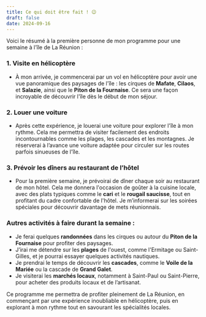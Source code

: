 ```yaml
---
title: Ce qui doit être fait ! 😉
draft: false
date: 2024-09-16
---
```

Voici le résumé à la première personne de mon programme pour une semaine à l'île de La Réunion :

### 1. **Visite en hélicoptère**
   - À mon arrivée, je commencerai par un vol en hélicoptère pour avoir une vue panoramique des paysages de l'île : les cirques de **Mafate**, **Cilaos**, et **Salazie**, ainsi que le **Piton de la Fournaise**. Ce sera une façon incroyable de découvrir l'île dès le début de mon séjour.

### 2. **Louer une voiture**
   - Après cette expérience, je louerai une voiture pour explorer l'île à mon rythme. Cela me permettra de visiter facilement des endroits incontournables comme les plages, les cascades et les montagnes. Je réserverai à l’avance une voiture adaptée pour circuler sur les routes parfois sinueuses de l'île.

### 3. **Prévoir les dîners au restaurant de l’hôtel**
   - Pour la première semaine, je prévoirai de dîner chaque soir au restaurant de mon hôtel. Cela me donnera l'occasion de goûter à la cuisine locale, avec des plats typiques comme le **cari** et le **rougail saucisse**, tout en profitant du cadre confortable de l'hôtel. Je m’informerai sur les soirées spéciales pour découvrir davantage de mets réunionnais.

### Autres activités à faire durant la semaine :
   - Je ferai quelques **randonnées** dans les cirques ou autour du **Piton de la Fournaise** pour profiter des paysages.
   - J’irai me détendre sur les **plages** de l'ouest, comme l'Ermitage ou Saint-Gilles, et je pourrai essayer quelques activités nautiques.
   - Je prendrai le temps de découvrir les **cascades**, comme le **Voile de la Mariée** ou la cascade de **Grand Galet**.
   - Je visiterai les **marchés locaux**, notamment à Saint-Paul ou Saint-Pierre, pour acheter des produits locaux et de l’artisanat.

Ce programme me permettra de profiter pleinement de La Réunion, en commençant par une expérience inoubliable en hélicoptère, puis en explorant à mon rythme tout en savourant les spécialités locales.
